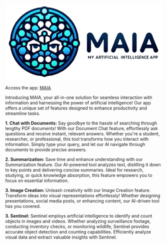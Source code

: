 <center>
<img src="https://raw.githubusercontent.com/felipebita/maia/master/img/logo_wd.png">
</center>

Access the app: [MAIA](https://maiaonline.streamlit.app/)

Introducing MAIA, your all-in-one solution for seamless interaction with information and harnessing the power of artificial intelligence! Our app offers a unique set of features designed to enhance productivity and streamline tasks.

**1. Chat with Documents:**
Say goodbye to the hassle of searching through lengthy PDF documents! With our Document Chat feature, effortlessly ask questions and receive instant, relevant answers. Whether you're a student, researcher, or professional, this tool transforms how you interact with information. Simply type your query, and let our AI navigate through documents to provide precise answers.

**2. Summarization:**
Save time and enhance understanding with our Summarization feature. Our AI-powered tool analyzes text, distilling it down to key points and delivering concise summaries. Ideal for research, studying, or quick knowledge absorption, this feature empowers you to focus on essential information.

**3. Image Creation:**
Unleash creativity with our Image Creation feature. Transform ideas into visual representations effortlessly! Whether designing presentations, social media posts, or enhancing content, our AI-driven tool has you covered.

**3. Sentinel:**
Sentinel employs artificial intelligence to identify and count objects in images and videos. Whether analyzing surveillance footage, conducting inventory checks, or monitoring wildlife, Sentinel provides accurate object detection and counting capabilities. Efficiently analyze visual data and extract valuable insights with Sentinel.